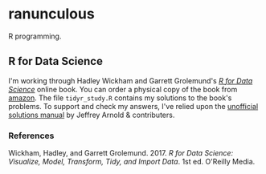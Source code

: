 # ranunculous
R programming.

## R for Data Science

I'm working through Hadley Wickham and Garrett Grolemund's [*R for Data Science*](https://r4ds.had.co.nz/) online book.  You can order a physical copy of the book from [amazon](https://www.amazon.com/R-Data-Science-Hadley-Wickham/dp/1491910399/ref=as_li_ss_tl?ie=UTF8&qid=1469550189&sr=8-1&keywords=R+for+data+science&linkCode=sl1&tag=devtools-20&linkId=6fe0069f9605cf847ed96c191f4e84dd).  The file `tidyr_study.R` contains my solutions to the book's problems.  To support and check my answers, I've relied upon the [unofficial solutions manual](https://jrnold.github.io/r4ds-exercise-solutions/) by Jeffrey Arnold & contributers. 

### References

Wickham, Hadley, and Garrett Grolemund.  2017.  *R for Data Science: Visualize, Model, Transform, Tidy, and Import Data*.  1st ed.  O'Reilly Media.
